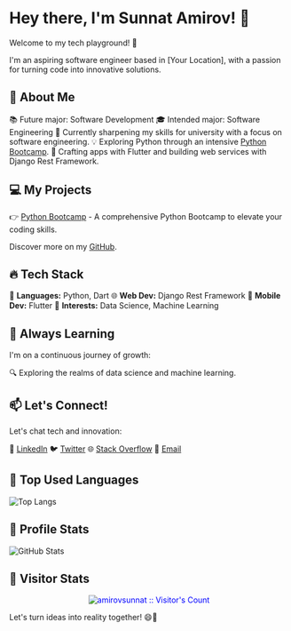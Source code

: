 <!-- Banner Image or Logo Here -->

# Hey there, I'm Sunnat Amirov! 👋

Welcome to my tech playground! 🚀

I'm an aspiring software engineer based in [Your Location], with a passion for turning code into innovative solutions.

## 🌟 About Me

📚 Future major: Software Development
🎓 Intended major: Software Engineering
🚀 Currently sharpening my skills for university with a focus on software engineering.
💡 Exploring Python through an intensive [Python Bootcamp](https://github.com/amirovsunnat/python-bootcamp).
📱 Crafting apps with Flutter and building web services with Django Rest Framework.

## 💻 My Projects

👉 [Python Bootcamp](https://github.com/amirovsunnat/python-bootcamp) - A comprehensive Python Bootcamp to elevate your coding skills.

Discover more on my [GitHub](https://github.com/amirovsunnat).

## 🔥 Tech Stack

🐍 **Languages:** Python, Dart
🌐 **Web Dev:** Django Rest Framework
📱 **Mobile Dev:** Flutter
🧠 **Interests:** Data Science, Machine Learning

## 🌱 Always Learning

I'm on a continuous journey of growth:

🔍 Exploring the realms of data science and machine learning.

## 📫 Let's Connect!

Let's chat tech and innovation:

🔗 [LinkedIn](https://www.linkedin.com/in/sunnatbek-amirov-860307240/)
🐦 [Twitter](https://twitter.com/AmirovSunnatbek)
🌐 [Stack Overflow](https://stackoverflow.com/users/21975339/sunnat-amirov)
📧 [Email](mailto:sunnatbekamirov22@gmail.com)

## 🌟 Top Used Languages

![Top Langs](https://github-readme-stats.vercel.app/api/top-langs/?username=amirovsunnat&theme=tokyonight)

## 🌟 Profile Stats

![GitHub Stats](https://github-readme-stats.vercel.app/api?username=amirovsunnat&show_icons=true&theme=tokyonight)

## 🌟 Visitor Stats

<p align="center"><img src="https://profile-counter.glitch.me/amirovsunnat/count.svg" alt="amirovsunnat :: Visitor's Count" style="color: blue;" /></p>


Let's turn ideas into reality together! 😄🚀
